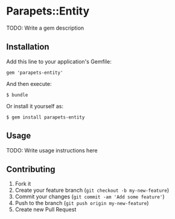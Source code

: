 # Parapets::Entity

TODO: Write a gem description

## Installation

Add this line to your application's Gemfile:

    gem 'parapets-entity'

And then execute:

    $ bundle

Or install it yourself as:

    $ gem install parapets-entity

## Usage

TODO: Write usage instructions here

## Contributing

1. Fork it
2. Create your feature branch (`git checkout -b my-new-feature`)
3. Commit your changes (`git commit -am 'Add some feature'`)
4. Push to the branch (`git push origin my-new-feature`)
5. Create new Pull Request
